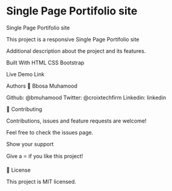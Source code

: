# Single Page Portifolio site

Single Page Portifolio site


This project is a responsive Single Page Portifolio site

Additional description about the project and its features.

Built With
HTML
CSS
Bootstrap 

Live Demo Link

Authors
👤 Bbosa Muhamood

Github: @bmuhamood
Twitter: @croixtechfirm
Linkedin: linkedin

🤝 Contributing

Contributions, issues and feature requests are welcome!

Feel free to check the issues page.

Show your support

Give a ⭐️ if you like this project!

📝 License

This project is MIT licensed.

